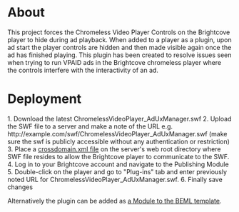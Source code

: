 <h1>About</h1>
This project forces the Chromeless Video Player Controls on the Brightcove player to hide during ad playback. When added to a player as a plugin, upon ad start the player controls are hidden and then made visible again once the ad has finished playing.
This plugin has been created to resolve issues seen when trying to run VPAID ads in the Brightcove chromeless player where the controls interfere with the interactivity of an ad.
<h1>Deployment</h1>
1. Download the latest ChromelessVideoPlayer_AdUxManager.swf
2. Upload the SWF file to a server and make a note of the URL e.g. http://example.com/swf/ChromelessVideoPlayer_AdUxManager.swf (make sure the swf is publicly accessible without any authentication or restriction)
3. Place a <a href="http://support.brightcove.com/en/docs/cross-domain-security-flash">crossdomain.xml file</a> on the server's web root directory where SWF file resides to allow the Brightcove player to communicate to the SWF.
4. Log in to your Brightcove account and navigate to the Publishing Module
5. Double-click on the player and go to "Plug-ins" tab and enter previously noted URL for ChromelessVideoPlayer_AdUxManager.swf.
6. Finally save changes

Alternatively the plugin can be added as <a href="http://support.brightcove.com/en/docs/adding-custom-component-player-template">a Module to the BEML template</a>.
